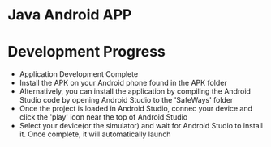 # Java Android APP

# Development Progress
- Application Development Complete
- Install the APK on your Android phone found in the APK folder
- Alternatively, you can install the application by compiling the Android Studio code by opening Android Studio to the 'SafeWays' folder
- Once the project is loaded in Android Studio, connec your device and click the 'play' icon near the top of Android Studio
- Select your device(or the simulator) and wait for Android Studio to install it. Once complete, it will automatically launch



